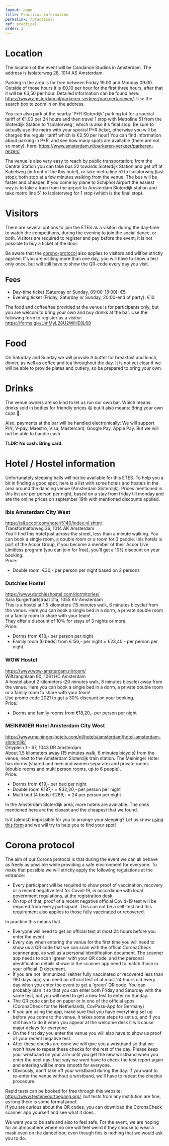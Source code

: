 ```yaml
---
layout: page
title: Practical information
permalink: /practical/
ref: practical
order: 3
---
```


# Location
The location of the event will be Candance Studios in Amsterdam. The address is Isolatorweg 28, 1014 AS Amsterdam.

Parking in the area is for free between Friday 19:00 and Monday 09:00. Outside of those hours it is €0,10 per hour for the first three hours, after that it will be €3,50 per hour.
Detailed information can be found here: <https://www.amsterdam.nl/parkeren-verkeer/parkeertarieven/>. Use the search box to zoom in on the address.

You can also park at the nearby 'P+R Sloterdijk' parking lot for a special tariff of €1,00 per 24 hours and then travel 1 stop with Metroline 51 from the Sloterdijk Station to 'Isolatorweg', which is also it's final stop. Be sure to actually use the metro with your special P+R ticket, otherwise you will be charged the regular tariff which is €2,50 per hour! You can find information about parking in P+R, and see how many spots are available (there are not so many), here: <https://www.amsterdam.nl/parkeren-verkeer/parkeren-reizen/>

The venue is also very easy to reach by public transportation; from the Central Station you can take bus 22 towards Sloterdijk Station and get off at Kabelweg (in front of the Ibis hotel), or take metro line 51 to Isolatorweg (last stop); both stop at a few minutes walking from the venue. The bus will be faster and cheaper.
If you come by plane to Schiphol Airport the easiest way is to take a train from the airport to Amsterdam Sloterdijk station and take metro line 51 to Isolatorweg for 1 stop (which is the final stop).

# Visitors
There are several options to join the ETES as a visitor: during the day-time to watch the competitions, during the evening to join the social dance, or both. Visitors are required to register and pay before the event; it is not possible to buy a ticket at the door. 

Be aware that the [corono-protocol](/practical/#corona-protocol) also applies to visitors and will be strictly applied. If you are visiting more than one day, you will have to show a test only once, but will still have to show the QR-code every day you visit.
## Fees
- Day-time ticket (Saturday or Sunday, 09:00-18:00): €5
- Evening ticket (Friday, Saturday or Sunday, 20:00-end of party): €10

The food and coffee/tea provided at the venue is for participants only, but you are welcom to bring your own and buy drinks at the bar.
Use the following form to register as a visitor: <https://forms.gle/UmMyL28U2WiHE8L68>

# Food
On Saturday and Sunday we will provide A buffet for breakfast and lunch, dinner, as well as coffee and tea throughout the day. It is not yet clear if we will be able to provide plates and cutlery, so be prepared to bring your own.

# Drinks
The venue owners are so kind to let us run our own bar. Which means: drinks sold in bottles for friendly prices 😃 but it also means: Bring your own cups 💪.

Also, payments at the bar will be handled electronically: We will support PIN, V-pay, Maestro, Visa, Mastercard, Google Pay, Apple Pay. But we will not be able to handle cash.

__TLDR: No cash. Bring card.__

# Hotel / Hostel information
Unfortunately sleeping halls will not be available for this ETES. To help you a bit in finding a good spot, here is a list with some hotels and hostels in the area around the dancing venue (Amsterdam Sloterdijk). Prices mentioned in this list are per person per night, based on a stay from friday till monday and are the online prices on september 19th with mentioned discounts applied.  

### Ibis Amsterdam City West
<https://all.accor.com/hotel/5140/index.nl.shtml>  
Transformatorweg 36, 1014 AK Amsterdam  
You’ll find this hotel just across the street, less than a minute walking. You can book a single room, a double room or a room for 3 people. Ibis hotels is part of the Accor Group, if you become a member of their Accor Live Limitless program (you can join for free), you’ll get a 10% discount on your booking.  
Price:
- Double room: €30,- per person per night based on 2 persons

### Dutchies Hostel
<https://www.dutchieshostel.com/dormitories/>  
Sara Burgerhartstraat 21a, 1055 KV Amsterdam  
This is a hostel at 1.5 kilometers (15 minutes walk, 6 minutes bicycle) from the venue. Here you can book a single bed in a dorm, a private double room or a family room to share with your team!  
They offer a discount of 10% for stays of 3 nights or more.  
Price:
- Dorms from €18,- per person per night  
- Family room (6 beds) from €156,- per night = €23,40,- per person per night.  

### WOW Hostel
<https://www.wow-amsterdam.nl/room/>  
Wiltzanghlaan 60, 1061 HC Amsterdam  
A hostel about 2 kilometers (20 minutes walk, 8 minutes bicycle) away from the venue. Here you can book a single bed in a dorm, a private double room or a family room to share with your team!  
Use promo code 2021 to get a 30% discount on your booking.  
Price:
- Dorms and family rooms from €18,20,- per person per night  

### MEININGER Hotel Amsterdam City West
<https://www.meininger-hotels.com/nl/hotels/amsterdam/hotel-amsterdam-sloterdijk/>  
Orlyplein 1 - 67, 1043 DR Amsterdam  
About 1,5 kilometers away (15 minutes walk, 6 minutes bicycle) from the venue, next to the Amsterdam Sloterdijk train station. The Meininger Hotel has dorms (shared and men and women separate) and private rooms (double rooms and multi person rooms, up to 6 people).  
Price:
- Dorms from €19,- per bed per night  
- Double room €187,- = €32,20,- per person per night  
- Multi bed (4 beds) €289,- = 24 per person per night  

In the Amsterdam Sloterdijk area, more hotels are available. The ones mentioned here are the closest and the cheapest that we found.

Is it (almost) impossible for you to arrange your sleeping? Let us know [using this form](https://forms.gle/4w9NJaMwZy8nPoUd9) and we will try to help you to find your spot! 

# Corona protocol
The aim of our Corona protocol is that during the event we can all behave as freely as possible while providing a safe environment for everyone. To make that possible we will strictly apply the following regulations at the entrance:
- Every participant will be required to show proof of vaccination, recovery or a recent negative test for Covid-19, in accordance with local government regulations, at the registration desk.
- On top of that, proof of a recent negative official Covid-19 test will be required from every participant. This can not be a self-test and this requirement also applies to those fully vaccinated or recovered.


In practice this means that
- Everyone will need to get an official test at most 24 hours before you enter the event
- Every day when entering the venue for the first time you will need to show us a QR code that we can scan with the offical CoronaCheck scanner app, as well as a personal identification document. The scanner app needs to scan 'green' with your QR code, and the personal identification details shown in the scanner app need to match those in your official ID document.
- If you are not 'immunized' (either fully vaccinated or recovered less than 180 days ago) you need an official test of at most 24 hours old every day when you enter the event to get a 'green' QR code. You can probably plan it so that you can enter both Friday and Saturday with the same test, but you will need to get a new test to enter on Sunday.
- The QR code can be on paper or in one of the official apps (CoronaCheck for the Netherlands, CovPass-App for Germany)
- If you are using the app, make sure that you have everything set up before you come to the venue. It takes some steps to set up, and if you still have to do it when you appear at the welcome desk it will cause major delays for everyone
- On the first day you enter the venue you will also have to show us proof of your recent negative test.
- After these checks are done we will give you a wristband so that we won't have to repeat these checks for the rest of the day. Please keep your wristband on your arm until you get the new wristband when you enter the next day; that way we wont have to check the test report again and entering will be more smooth for everyone.
- Obviously, don't take off your wristband during the day. If you want to re-enter the venue without a wristband, we'll have to repeat the checkin procedure.


Rapid tests can be booked for free through this website: <https://www.testenvoortoegang.org/>, but tests from any institution are fine, as long there is some formal proof.  
If you are curious about the QR codes, you can download the CoronaCheck scanner app yourself and see what it does.

We want you to be safe and also to feel safe. For the event, we are hoping for an atmosphere where no one will feel weird if they choose to wear a mask even on the dancefloor, even though this is nothing that we would ask you to do.
